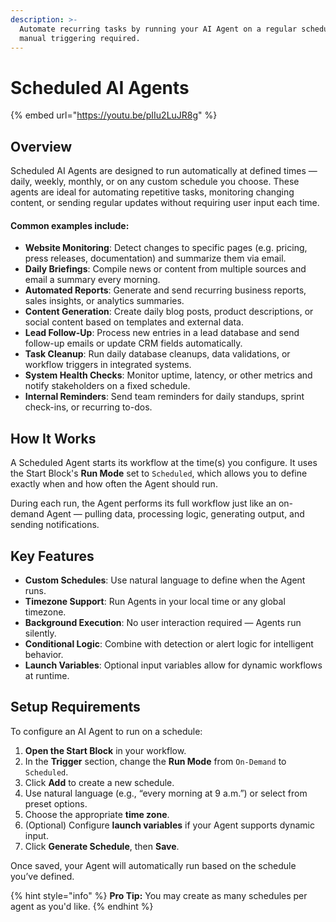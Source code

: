 ```yaml
---
description: >-
  Automate recurring tasks by running your AI Agent on a regular schedule — no
  manual triggering required.
---
```


# Scheduled AI Agents

{% embed url="https://youtu.be/pIIu2LuJR8g" %}

## Overview

Scheduled AI Agents are designed to run automatically at defined times — daily, weekly, monthly, or on any custom schedule you choose. These agents are ideal for automating repetitive tasks, monitoring changing content, or sending regular updates without requiring user input each time.

#### Common examples include:

* **Website Monitoring**: Detect changes to specific pages (e.g. pricing, press releases, documentation) and summarize them via email.
* **Daily Briefings**: Compile news or content from multiple sources and email a summary every morning.
* **Automated Reports**: Generate and send recurring business reports, sales insights, or analytics summaries.
* **Content Generation**: Create daily blog posts, product descriptions, or social content based on templates and external data.
* **Lead Follow-Up**: Process new entries in a lead database and send follow-up emails or update CRM fields automatically.
* **Task Cleanup**: Run daily database cleanups, data validations, or workflow triggers in integrated systems.
* **System Health Checks**: Monitor uptime, latency, or other metrics and notify stakeholders on a fixed schedule.
* **Internal Reminders**: Send team reminders for daily standups, sprint check-ins, or recurring to-dos.

## How It Works

A Scheduled Agent starts its workflow at the time(s) you configure. It uses the Start Block's **Run Mode** set to `Scheduled`, which allows you to define exactly when and how often the Agent should run.

During each run, the Agent performs its full workflow just like an on-demand Agent — pulling data, processing logic, generating output, and sending notifications.

## Key Features

* **Custom Schedules**: Use natural language to define when the Agent runs.
* **Timezone Support**: Run Agents in your local time or any global timezone.
* **Background Execution**: No user interaction required — Agents run silently.
* **Conditional Logic**: Combine with detection or alert logic for intelligent behavior.
* **Launch Variables**: Optional input variables allow for dynamic workflows at runtime.

## Setup Requirements

To configure an AI Agent to run on a schedule:

1. **Open the Start Block** in your workflow.
2. In the **Trigger** section, change the **Run Mode** from `On-Demand` to `Scheduled`.
3. Click **Add** to create a new schedule.
4. Use natural language (e.g., “every morning at 9 a.m.”) or select from preset options.
5. Choose the appropriate **time zone**.
6. (Optional) Configure **launch variables** if your Agent supports dynamic input.
7. Click **Generate Schedule**, then **Save**.

Once saved, your Agent will automatically run based on the schedule you’ve defined.

{% hint style="info" %}
**Pro Tip:** You may create as many schedules per agent as you'd like.
{% endhint %}
